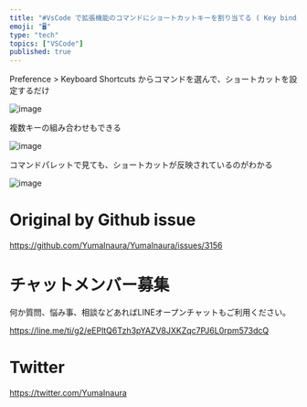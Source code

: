 ```yaml
---
title: "#VsCode で拡張機能のコマンドにショートカットキーを割り当てる ( Key binding preference extension "
emoji: "🖥"
type: "tech"
topics: ["VSCode"]
published: true
---
```


Preference > Keyboard Shortcuts からコマンドを選んで、ショートカットを設定するだけ

![image](https://user-images.githubusercontent.com/13635059/81463237-ed71e900-91f2-11ea-9841-751a506d798c.png)

複数キーの組み合わせもできる


![image](https://user-images.githubusercontent.com/13635059/81463238-ee0a7f80-91f2-11ea-8ece-722abb4be92e.png)

コマンドパレットで見ても、ショートカットが反映されているのがわかる

![image](https://user-images.githubusercontent.com/13635059/81463269-45a8eb00-91f3-11ea-9990-38e21c00f12c.png)



# Original by Github issue

https://github.com/YumaInaura/YumaInaura/issues/3156











<!-- Update From Qiita API -->

# チャットメンバー募集


何か質問、悩み事、相談などあればLINEオープンチャットもご利用ください。

https://line.me/ti/g2/eEPltQ6Tzh3pYAZV8JXKZqc7PJ6L0rpm573dcQ





# Twitter


https://twitter.com/YumaInaura


<!-- Update From Qiita API -->


